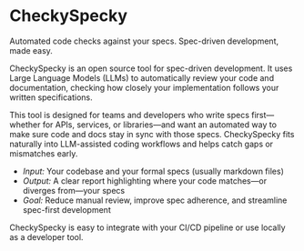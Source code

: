 # CheckySpecky
Automated code checks against your specs. Spec-driven development, made easy.

CheckySpecky is an open source tool for spec-driven development. It uses Large Language Models (LLMs) to automatically review your code and documentation, checking how closely your implementation follows your written specifications.

This tool is designed for teams and developers who write specs first—whether for APIs, services, or libraries—and want an automated way to make sure code and docs stay in sync with those specs. CheckySpecky fits naturally into LLM-assisted coding workflows and helps catch gaps or mismatches early.

- *Input:* Your codebase and your formal specs (usually markdown files)
- *Output:* A clear report highlighting where your code matches—or diverges from—your specs
- *Goal:* Reduce manual review, improve spec adherence, and streamline spec-first development

CheckySpecky is easy to integrate with your CI/CD pipeline or use locally as a developer tool.